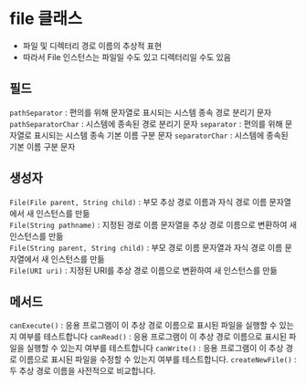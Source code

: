 file 클래스
====
* 파일 및 디렉터리 경로 이름의 추상적 표현
* 따라서 File 인스턴스는 파일일 수도 있고 디렉터리일 수도 있음

필드
---
<code>pathSeparator</code> : 편의를 위해 문자열로 표시되는 시스템 종속 경로 분리기 문자
<code>pathSeparatorChar</code> : 시스템에 종속된 경로 분리기 문자
<code>separator</code> : 편의를 위해 문자열로 표시되는 시스템 종속 기본 이름 구분 문자
<code>separatorChar</code> : 시스템에 종속된 기본 이름 구분 문자

생성자
---
<code>File(File parent, String child)</code> : 부모 추상 경로 이름과 자식 경로 이름 문자열에서 새 인스턴스를 만듦  
<code>File(String pathname)</code> : 지정된 경로 이름 문자열을 추상 경로 이름으로 변환하여 새 인스턴스를 만듦  
<code>File(String parent, String child)</code> : 부모 경로 이름 문자열과 자식 경로 이름 문자열에서 새 인스턴스를 만듦  
<code>File(URI uri)</code> : 지정된 URI를 추상 경로 이름으로 변환하여 새 인스턴스를 만듦  

메서드
---
<code>canExecute()</code> : 응용 프로그램이 이 추상 경로 이름으로 표시된 파일을 실행할 수 있는지 여부를 테스트합니다
<code>canRead()</code> : 응용 프로그램이 이 추상 경로 이름으로 표시된 파일을 실행할 수 있는지 여부를 테스트합니다
<code>canWrite()</code> : 응용 프로그램이 이 추상 경로 이름으로 표시된 파일을 수정할 수 있는지 여부를 테스트합니다.
<code>createNewFile()</code> : 두 추상 경로 이름을 사전적으로 비교합니다.

